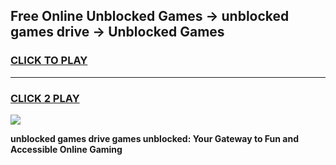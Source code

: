 
## Free Online Unblocked Games → unblocked games drive → Unblocked Games
<h3>
<a href="https://premium.freeplayer.one?title=unblocked_games_drive&ref=21F">CLICK TO PLAY</a></h3>
<hr>

<h3>
<a href="https://premium.freeplayer.one?title=unblocked_games_drive&ref=21F">CLICK 2 PLAY</a>
  
</h3>

<a href="https://premium.freeplayer.one?title=unblocked_games_drive&ref=21F/"><img src="https://clearcache.store/games.png"></a>


**unblocked games drive games unblocked: Your Gateway to Fun and Accessible Online Gaming**
